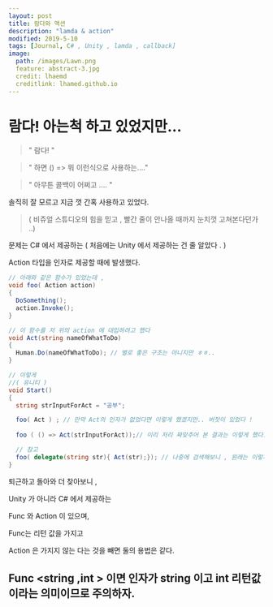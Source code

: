 ```yaml
---
layout: post
title: 람다와 액션
description: "lamda & action"
modified: 2019-5-10
tags: [Journal, C# , Unity , lamda , callback]
image:
  path: /images/Lawn.png
  feature: abstract-3.jpg
  credit: lhaemd
  creditlink: lhamed.github.io
---
```

# 람다! 아는척 하고 있었지만... 

>" 람다! "

>" 하면 () => 뭐 이런식으로 사용하는...."

> " 아무튼 콜백이 어쩌고 .... "

솔직히 잘 모르고 지금 껏 간혹 사용하고 있었다. 

> ( 비쥬얼 스튜디오의 힘을 믿고 , 빨간 줄이 안나올 때까지 눈치껏 고쳐본다던가 ..)

문제는 C# 에서 제공하는 ( 처음에는 Unity 에서 제공하는 건 줄 알았다 . )

Action 타입을 인자로 제공할 때에 발생했다. 

```csharp 
// 아래와 같은 함수가 있었는데 , 
void foo( Action action)
{
  DoSomething();
  action.Invoke();
} 

// 이 함수를 저 위의 action 에 대입하려고 했다
void Act(string nameOfWhatToDo)
{
  Human.Do(nameOfWhatToDo); // 별로 좋은 구조는 아니지만 ㅎㅎ.. 
}

// 이렇게 
//( 유니티 )
void Start()
{
  string strInputForAct = "공부";

  foo( Act ) ; // 만약 Act의 인자가 없었다면 이렇게 했겠지만.. 버젓이 있었다 ! 
  
  foo ( () => Act(strInputForAct));// 이리 저리 짜맞추어 본 결과는 이렇게 했다. 

  // 참고 
  foo( delegate(string str){ Act(str);}); // 나중에 검색해보니 , 원래는 이렇게 하는 것 같다 ( 무명 딜리게이트 )
}
```

퇴근하고 돌아와 더 찾아보니 , 

Unity 가 아니라 C# 에서 제공하는

Func 와 Action 이 있으며, 

Func는 리턴 값을 가지고 

Action 은 가지지 않는 다는 것을 빼면 둘의 용법은 같다.

## Func <string ,int > 이면 인자가 string 이고 int 리턴값이라는 의미이므로 주의하자. 
